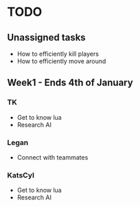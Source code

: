 TODO
====

Unassigned tasks
----------------
* How to efficiently kill players
* How to efficiently move around

Week1 - Ends 4th of January
---------------------------

### TK ###
* Get to know lua
* Research AI

### Legan ###
* Connect with teammates

### KatsCyl ###
* Get to know lua
* Research AI
